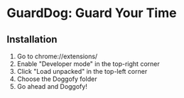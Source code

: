 # GuardDog: Guard Your Time

## Installation
1. Go to chrome://extensions/
2. Enable "Developer mode" in the top-right corner
3. Click "Load unpacked" in the top-left corner
4. Choose the Doggofy folder
5. Go ahead and Doggofy!
